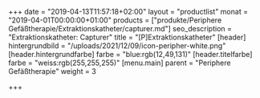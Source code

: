 +++
date = "2019-04-13T11:57:18+02:00"
layout = "productlist"
monat = "2019-04-01T00:00:00+01:00"
products = ["produkte/Periphere Gefäßtherapie/Extraktionskatheter/capturer.md"]
seo_description = "Extraktionskatheter: Capturer"
title = "[P]Extraktionskatheter"
[header]
hintergrundbild = "/uploads/2021/12/09/icon-peripher-white.png"
[header.hintergrundfarbe]
farbe = "blue:rgb(12,49,131)"
[header.titelfarbe]
farbe = "weiss:rgb(255,255,255)"
[menu.main]
parent = "Periphere Gefäßtherapie"
weight = 3

+++
